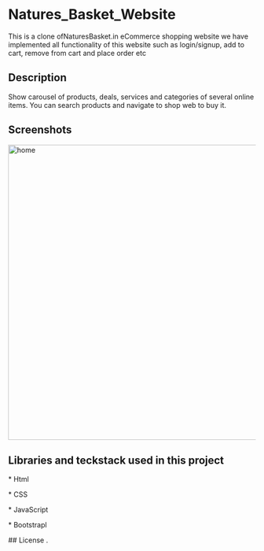 # Natures_Basket_Website
This is a clone ofNaturesBasket.in eCommerce shopping website we have implemented all functionality of this website such as login/signup, add to cart, remove from cart and place order etc
## Description

Show carousel of products, deals, services and categories of several online items.
You can search products and navigate to shop web to buy it.




## Screenshots
<img width="600" alt="home" src="https://d1z88p83zuviay.cloudfront.net/BannerImages/29e5f6d0-7087-49d0-bd5a-dab151d860de_1320x376.jpg">


## Libraries  and teckstack used in this project
<p>* Html</p>
<p>* CSS</p>
<p>* JavaScript</p>
<p>* Bootstrapl</p>
## License
.
